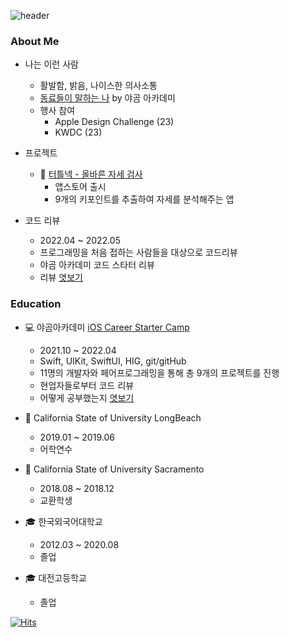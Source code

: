 
![header](https://capsule-render.vercel.app/api?type=waving&color=gradient&width=100%&height=300&section=header&text=ToniOS&fontSize=90&desc=Sunwoo&descAlignY=70)

### About Me
- 나는 이런 사람
  - 활발함, 밝음, 나이스한 의사소통
  - [동료들이 말하는 나](https://rollingpaper.site/rolls/898731) by 야곰 아카데미
  - 행사 참여
    - Apple Design Challenge (23)
    - KWDC (23) 

- 프로젝트
  - 🐢 [터틀넥 - 올바른 자세 검사](https://apps.apple.com/kr/app/터틀넥-올바른-자세-검사/id1667534133)
    - 앱스토어 출시
    - 9개의 키포인트를 추출하여 자세를 분석해주는 앱
- 코드 리뷰
  - 2022.04 ~ 2022.05
  - 프로그래밍을 처음 접하는 사람들을 대상으로 코드리뷰
  - 야곰 아카데미 코드 스타터 리뷰
  - 리뷰 [엿보기](https://github.com/yagom-academy/swift-starter-week3/pull/92)

### Education
- 💻 야곰아카데미 [iOS Career Starter Camp](https://www.yagom-academy.kr/camp/career-starter) 
  - 2021.10 ~ 2022.04
  - Swift, UIKit, SwiftUI, HIG, git/gitHub
  - 11명의 개발자와 페어프로그래밍을 통해 총 9개의 프로젝트를 진행
  - 현업자들로부터 코드 리뷰
  - 어떻게 공부했는지 [엿보기](https://kind-trapezoid-634.notion.site/eb81cae7c88c46e9b9cb64c018286613?p=124fcbb0c7f24f55bd0c76f236dcd06f&pm=s)
    
- 🏫 California State of University LongBeach
  - 2019.01 ~ 2019.06
  - 어학연수
    
- 🏫 California State of University Sacramento 
  - 2018.08 ~ 2018.12
  - 교환학생
    
- 🎓 한국외국어대학교 
  - 2012.03 ~ 2020.08
  - 졸업
    
- 🎓 대전고등학교 
  - 졸업

[![Hits](https://hits.seeyoufarm.com/api/count/incr/badge.svg?url=https%3A%2F%2Fgithub.com%2Foksunwoo&count_bg=%2368FD5D&title_bg=%23555555&icon=apple.svg&icon_color=%23E7E7E7&title=hits&edge_flat=false)](https://hits.seeyoufarm.com)

<!--
![Swift](https://img.shields.io/badge/Swift-FA7343?style=flat-square&logo=Swift&logoColor=white) ![iOS](https://img.shields.io/badge/iOS-222222?style=flat-square&logo=Apple&logoColor=white) ![Git](https://img.shields.io/badge/Git-F05032?style=flat-square&logo=Git&logoColor=white) ![GitHub](https://img.shields.io/badge/GitHub-181717?style=flat-square&logo=GitHub&logoColor=white)
![Swift](https://img.shields.io/badge/SwiftUI-FA7343?style=flat-square&logo=Swift&logoColor=white)
-->
